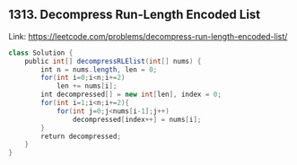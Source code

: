 ## 1313. Decompress Run-Length Encoded List
Link: https://leetcode.com/problems/decompress-run-length-encoded-list/

```java
class Solution {
    public int[] decompressRLElist(int[] nums) {
        int n = nums.length, len = 0;
        for(int i=0;i<n;i+=2)
            len += nums[i];
        int decompressed[] = new int[len], index = 0;
        for(int i=1;i<n;i+=2){
            for(int j=0;j<nums[i-1];j++)
                decompressed[index++] = nums[i];
        }
        return decompressed;
    }
}
```
